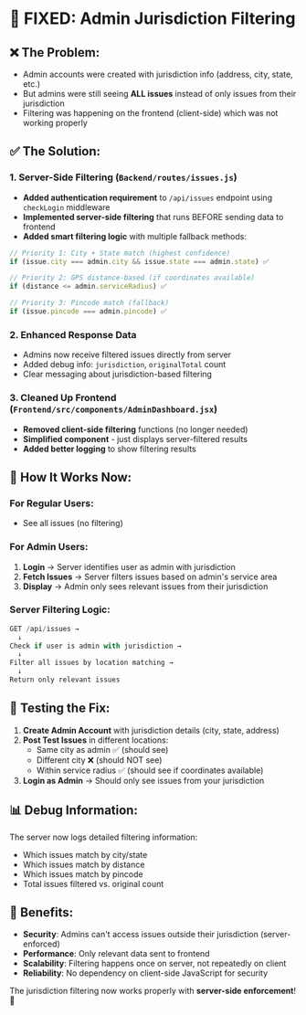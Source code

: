 # 🔧 FIXED: Admin Jurisdiction Filtering

## ❌ **The Problem:**
- Admin accounts were created with jurisdiction info (address, city, state, etc.)
- But admins were still seeing **ALL issues** instead of only issues from their jurisdiction
- Filtering was happening on the frontend (client-side) which was not working properly

## ✅ **The Solution:**

### 1. **Server-Side Filtering** (`Backend/routes/issues.js`)
- **Added authentication requirement** to `/api/issues` endpoint using `checkLogin` middleware
- **Implemented server-side filtering** that runs BEFORE sending data to frontend
- **Added smart filtering logic** with multiple fallback methods:

```javascript
// Priority 1: City + State match (highest confidence)
if (issue.city === admin.city && issue.state === admin.state) ✅

// Priority 2: GPS distance-based (if coordinates available)  
if (distance <= admin.serviceRadius) ✅

// Priority 3: Pincode match (fallback)
if (issue.pincode === admin.pincode) ✅
```

### 2. **Enhanced Response Data**
- Admins now receive filtered issues directly from server
- Added debug info: `jurisdiction`, `originalTotal` count
- Clear messaging about jurisdiction-based filtering

### 3. **Cleaned Up Frontend** (`Frontend/src/components/AdminDashboard.jsx`)
- **Removed client-side filtering** functions (no longer needed)
- **Simplified component** - just displays server-filtered results
- **Added better logging** to show filtering results

## 🎯 **How It Works Now:**

### For Regular Users:
- See all issues (no filtering)

### For Admin Users:
1. **Login** → Server identifies user as admin with jurisdiction
2. **Fetch Issues** → Server filters issues based on admin's service area
3. **Display** → Admin only sees relevant issues from their jurisdiction

### Server Filtering Logic:
```javascript
GET /api/issues → 
  ↓
Check if user is admin with jurisdiction →
  ↓
Filter all issues by location matching →
  ↓
Return only relevant issues
```

## 🧪 **Testing the Fix:**

1. **Create Admin Account** with jurisdiction details (city, state, address)
2. **Post Test Issues** in different locations:
   - Same city as admin ✅ (should see)
   - Different city ❌ (should NOT see)
   - Within service radius ✅ (should see if coordinates available)
3. **Login as Admin** → Should only see issues from your jurisdiction

## 📊 **Debug Information:**

The server now logs detailed filtering information:
- Which issues match by city/state
- Which issues match by distance
- Which issues match by pincode
- Total issues filtered vs. original count

## 🚀 **Benefits:**

- **Security**: Admins can't access issues outside their jurisdiction (server-enforced)
- **Performance**: Only relevant data sent to frontend
- **Scalability**: Filtering happens once on server, not repeatedly on client
- **Reliability**: No dependency on client-side JavaScript for security

The jurisdiction filtering now works properly with **server-side enforcement**! 🎉
